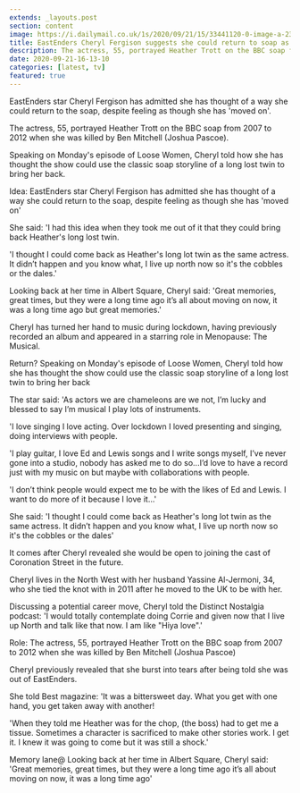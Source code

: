 ```yaml
---
extends: _layouts.post
section: content
image: https://i.dailymail.co.uk/1s/2020/09/21/15/33441120-0-image-a-238_1600698447219.jpg 
title: EastEnders Cheryl Fergison suggests she could return to soap as her characters long lost twin 
description: The actress, 55, portrayed Heather Trott on the BBC soap from 2007 to 2012 when she was killed by Ben Mitchell (Joshua Pascoe). 
date: 2020-09-21-16-13-10 
categories: [latest, tv] 
featured: true 
--- 
```

EastEnders star Cheryl Fergison has admitted she has thought of a way she could return to the soap, despite feeling as though she has 'moved on'.

The actress, 55, portrayed Heather Trott on the BBC soap from 2007 to 2012 when she was killed by Ben Mitchell (Joshua Pascoe).

Speaking on Monday's episode of Loose Women, Cheryl told how she has thought the show could use the classic soap storyline of a long lost twin to bring her back.

Idea: EastEnders star Cheryl Fergison has admitted she has thought of a way she could return to the soap, despite feeling as though she has 'moved on'

She said: 'I had this idea when they took me out of it that they could bring back Heather's long lost twin. 

'I thought I could come back as Heather's long lot twin as the same actress. It didn’t happen and you know what, I live up north now so it's the cobbles or the dales.'

Looking back at her time in Albert Square, Cheryl said: 'Great memories, great times, but they were a long time ago it’s all about moving on now, it was a long time ago but great memories.'

Cheryl has turned her hand to music during lockdown, having previously recorded an album and appeared in a starring role in Menopause: The Musical.

Return? Speaking on Monday's episode of Loose Women, Cheryl told how she has thought the show could use the classic soap storyline of a long lost twin to bring her back

The star said: 'As actors we are chameleons are we not, I’m lucky and blessed to say I’m musical I play lots of instruments.

'I love singing I love acting. Over lockdown I loved presenting and singing, doing interviews with people. 

'I play guitar, I love Ed and Lewis songs and I write songs myself, I’ve never gone into a studio, nobody has asked me to do so...I’d love to have a record just with my music on but maybe with collaborations with people. 

'I don’t think people would expect me to be with the likes of Ed and Lewis. I want to do more of it because I love it...'

She said: 'I thought I could come back as Heather's long lot twin as the same actress. It didn’t happen and you know what, I live up north now so it's the cobbles or the dales'

It comes after Cheryl revealed she would be open to joining the cast of Coronation Street in the future. 

Cheryl lives in the North West with her husband Yassine Al-Jermoni, 34, who she tied the knot with in 2011 after he moved to the UK to be with her.

Discussing a potential career move, Cheryl told the Distinct Nostalgia podcast: 'I would totally contemplate doing Corrie and given now that I live up North and talk like that now. I am like "Hiya love".' 

Role: The actress, 55, portrayed Heather Trott on the BBC soap from 2007 to 2012 when she was killed by Ben Mitchell (Joshua Pascoe)

Cheryl previously revealed that she burst into tears after being told she was out of EastEnders.  

She told Best magazine: 'It was a bittersweet day. What you get with one hand, you get taken away with another!

'When they told me Heather was for the chop, (the boss) had to get me a tissue. Sometimes a character is sacrificed to make other stories work. I get it. I knew it was going to come but it was still a shock.'

Memory lane@ Looking back at her time in Albert Square, Cheryl said: 'Great memories, great times, but they were a long time ago it’s all about moving on now, it was a long time ago'

